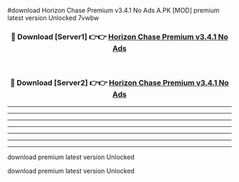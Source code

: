 #download Horizon Chase Premium v3.4.1 No Ads A.PK [MOD] premium latest version Unlocked 7vwbw 



<div align="center">
<h3>🔴 Download [Server1] 👉👉 <a href="https://download1apk.web.app/">Horizon Chase Premium v3.4.1 No Ads</a></h3><br>

<h3>🔴 Download [Server2] 👉👉 <a href="https://download1apk.web.app/">Horizon Chase Premium v3.4.1 No Ads</a></h3>
</div>





----------------------------------------------------------

----------------------------------------------------------

----------------------------------------------------------

----------------------------------------------------------

----------------------------------------------------------

----------------------------------------------------------

----------------------------------------------------------

download premium latest version Unlocked

download premium latest version Unlocked
